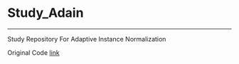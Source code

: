 # Study_Adain
---

Study Repository For Adaptive Instance Normalization

Original Code [link](https://github.com/xunhuang1995/AdaIN-style)
